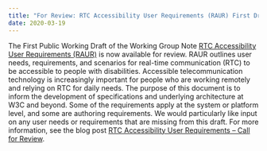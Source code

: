```yaml
---
title: "For Review: RTC Accessibility User Requirements (RAUR) First Draft"
date: 2020-03-19
---
```


The First Public Working Draft of the Working Group Note [RTC Accessibility User Requirements (RAUR)](https://www.w3.org/TR/RAUR/) is now available for review. RAUR outlines user needs, requirements, and scenarios for real-time communication (RTC) to be accessible to people with disabilities. Accessible telecommunication technology is increasingly important for people who are working remotely and relying on RTC for daily needs. The purpose of this document is to inform the development of specifications and underlying architecture at W3C and beyond. Some of the requirements apply at the system or platform level, and some are authoring requirements. We would particularly like input on any user needs or requirements that are missing from this draft. For more information, see the blog post [RTC Accessibility User Requirements – Call for Review](https://www.w3.org/blog/2020/03/rtc-accessibility-user-requirements-call-for-review/).

